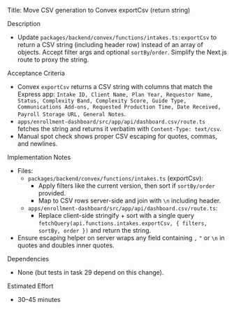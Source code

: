 Title: Move CSV generation to Convex exportCsv (return string)

Description
- Update `packages/backend/convex/functions/intakes.ts:exportCsv` to return a CSV string (including header row) instead of an array of objects. Accept filter args and optional `sortBy`/`order`. Simplify the Next.js route to proxy the string.

Acceptance Criteria
- Convex `exportCsv` returns a CSV string with columns that match the Express app: `Intake ID, Client Name, Plan Year, Requestor Name, Status, Complexity Band, Complexity Score, Guide Type, Communications Add-ons, Requested Production Time, Date Received, Payroll Storage URL, General Notes`.
- `apps/enrollment-dashboard/src/app/api/dashboard.csv/route.ts` fetches the string and returns it verbatim with `Content-Type: text/csv`.
- Manual spot check shows proper CSV escaping for quotes, commas, and newlines.

Implementation Notes
- Files:
  - `packages/backend/convex/functions/intakes.ts` (exportCsv):
    - Apply filters like the current version, then sort if `sortBy/order` provided.
    - Map to CSV rows server-side and join with `\n` including header.
  - `apps/enrollment-dashboard/src/app/api/dashboard.csv/route.ts`:
    - Replace client-side stringify + sort with a single query `fetchQuery(api.functions.intakes.exportCsv, { filters, sortBy, order })` and return the string.
- Ensure escaping helper on server wraps any field containing `,` `"` or `\n` in quotes and doubles inner quotes.

Dependencies
- None (but tests in task 29 depend on this change).

Estimated Effort
- 30–45 minutes

